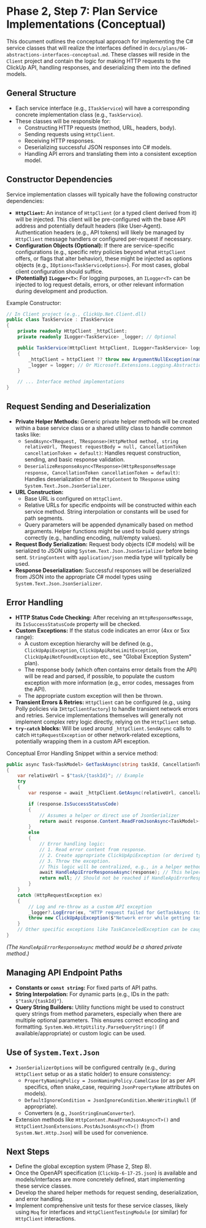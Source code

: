 # Phase 2, Step 7: Plan Service Implementations (Conceptual)

This document outlines the conceptual approach for implementing the C# service classes that will realize the interfaces defined in `docs/plans/06-abstractions-interfaces-conceptual.md`. These classes will reside in the `Client` project and contain the logic for making HTTP requests to the ClickUp API, handling responses, and deserializing them into the defined models.

## General Structure

- Each service interface (e.g., `ITaskService`) will have a corresponding concrete implementation class (e.g., `TaskService`).
- These classes will be responsible for:
    - Constructing HTTP requests (method, URL, headers, body).
    - Sending requests using `HttpClient`.
    - Receiving HTTP responses.
    - Deserializing successful JSON responses into C# models.
    - Handling API errors and translating them into a consistent exception model.

## Constructor Dependencies

Service implementation classes will typically have the following constructor dependencies:

- **`HttpClient`:** An instance of `HttpClient` (or a typed client derived from it) will be injected. This client will be pre-configured with the base API address and potentially default headers (like User-Agent). Authentication headers (e.g., API tokens) will likely be managed by `HttpClient` message handlers or configured per-request if necessary.
- **Configuration Objects (Optional):** If there are service-specific configurations (e.g., specific retry policies beyond what `HttpClient` offers, or flags that alter behavior), these might be injected as options objects (e.g., `IOptions<TaskServiceOptions>`). For most cases, global client configuration should suffice.
- **(Potentially) `ILogger<T>`:** For logging purposes, an `ILogger<T>` can be injected to log request details, errors, or other relevant information during development and production.

Example Constructor:

```csharp
// In Client project (e.g., ClickUp.Net.Client.dll)
public class TaskService : ITaskService
{
    private readonly HttpClient _httpClient;
    private readonly ILogger<TaskService> _logger; // Optional

    public TaskService(HttpClient httpClient, ILogger<TaskService> logger = null) // logger can be null if using NullLogger by default
    {
        _httpClient = httpClient ?? throw new ArgumentNullException(nameof(httpClient));
        _logger = logger; // Or Microsoft.Extensions.Logging.Abstractions.NullLogger.Instance if null
    }

    // ... Interface method implementations
}
```

## Request Sending and Deserialization

- **Private Helper Methods:** Generic private helper methods will be created within a base service class or a shared utility class to handle common tasks like:
    - `SendAsync<TRequest, TResponse>(HttpMethod method, string relativeUrl, TRequest requestBody = null, CancellationToken cancellationToken = default)`: Handles request construction, sending, and basic response validation.
    - `DeserializeResponseAsync<TResponse>(HttpResponseMessage response, CancellationToken cancellationToken = default)`: Handles deserialization of the `HttpContent` to `TResponse` using `System.Text.Json.JsonSerializer`.
- **URL Construction:**
    - Base URL is configured on `HttpClient`.
    - Relative URLs for specific endpoints will be constructed within each service method. String interpolation or constants will be used for path segments.
    - Query parameters will be appended dynamically based on method arguments. Helper functions might be used to build query strings correctly (e.g., handling encoding, null/empty values).
- **Request Body Serialization:** Request body objects (C# models) will be serialized to JSON using `System.Text.Json.JsonSerializer` before being sent. `StringContent` with `application/json` media type will typically be used.
- **Response Deserialization:** Successful responses will be deserialized from JSON into the appropriate C# model types using `System.Text.Json.JsonSerializer`.

## Error Handling

- **HTTP Status Code Checking:** After receiving an `HttpResponseMessage`, its `IsSuccessStatusCode` property will be checked.
- **Custom Exceptions:** If the status code indicates an error (4xx or 5xx range):
    - A custom exception hierarchy will be defined (e.g., `ClickUpApiException`, `ClickUpApiRateLimitException`, `ClickUpApiNotFoundException` etc., see "Global Exception System" plan).
    - The response body (which often contains error details from the API) will be read and parsed, if possible, to populate the custom exception with more information (e.g., error codes, messages from the API).
    - The appropriate custom exception will then be thrown.
- **Transient Errors & Retries:** `HttpClient` can be configured (e.g., using Polly policies via `IHttpClientFactory`) to handle transient network errors and retries. Service implementations themselves will generally not implement complex retry logic directly, relying on the `HttpClient` setup.
- **`try-catch` blocks:** Will be used around `_httpClient.SendAsync` calls to catch `HttpRequestException` or other network-related exceptions, potentially wrapping them in a custom API exception.

Conceptual Error Handling Snippet within a service method:

```csharp
public async Task<TaskModel> GetTaskAsync(string taskId, CancellationToken cancellationToken = default)
{
    var relativeUrl = $"task/{taskId}"; // Example
    try
    {
        var response = await _httpClient.GetAsync(relativeUrl, cancellationToken);

        if (response.IsSuccessStatusCode)
        {
            // Assumes a helper or direct use of JsonSerializer
            return await response.Content.ReadFromJsonAsync<TaskModel>(/* JsonSerializerOptions */, cancellationToken);
        }
        else
        {
            // Error handling logic:
            // 1. Read error content from response.
            // 2. Create appropriate ClickUpApiException (or derived type).
            // 3. Throw the exception.
            // This logic will be centralized, e.g., in a helper method.
            await HandleApiErrorResponseAsync(response); // This helper would throw
            return null; // Should not be reached if HandleApiErrorResponseAsync throws
        }
    }
    catch (HttpRequestException ex)
    {
        // Log and re-throw as a custom API exception
        _logger?.LogError(ex, "HTTP request failed for GetTaskAsync (taskId: {TaskId})", taskId);
        throw new ClickUpApiException($"Network error while getting task {taskId}: {ex.Message}", ex);
    }
    // Other specific exceptions like TaskCanceledException can be caught if needed.
}
```
*(The `HandleApiErrorResponseAsync` method would be a shared private method.)*

## Managing API Endpoint Paths

- **Constants or `const string`:** For fixed parts of API paths.
- **String Interpolation:** For dynamic parts (e.g., IDs in the path: `$"task/{taskId}"`).
- **Query String Builders:** Utility functions might be used to construct query strings from method parameters, especially when there are multiple optional parameters. This ensures correct encoding and formatting. `System.Web.HttpUtility.ParseQueryString()` (if available/appropriate) or custom logic can be used.

## Use of `System.Text.Json`

- `JsonSerializerOptions` will be configured centrally (e.g., during `HttpClient` setup or as a static holder) to ensure consistency:
    - `PropertyNamingPolicy = JsonNamingPolicy.CamelCase` (or as per API specifics, often snake_case, requiring `JsonPropertyName` attributes on models).
    - `DefaultIgnoreCondition = JsonIgnoreCondition.WhenWritingNull` (if appropriate).
    - Converters (e.g., `JsonStringEnumConverter`).
- Extension methods like `HttpContent.ReadFromJsonAsync<T>()` and `HttpClientJsonExtensions.PostAsJsonAsync<T>()` (from `System.Net.Http.Json`) will be used for convenience.

## Next Steps

- Define the global exception system (Phase 2, Step 8).
- Once the OpenAPI specification (`ClickUp-6-17-25.json`) is available and models/interfaces are more concretely defined, start implementing these service classes.
- Develop the shared helper methods for request sending, deserialization, and error handling.
- Implement comprehensive unit tests for these service classes, likely using `Moq` for interfaces and `HttpClientTestingModule` (or similar) for `HttpClient` interactions.
```
